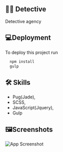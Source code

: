 
## 👮🔎 Detective

Detective agency

## 💻Deployment

To deploy this project run

```bash
  npm install
  gulp
```


## 🛠 Skills
- Pug(Jade),
- SCSS, 
- JavaScript(Jquery), 
- Gulp


## 🖼️Screenshots

![App Screenshot](https://i.ibb.co/rZ2t2Jk/IAPD-detectiv.jpg)
